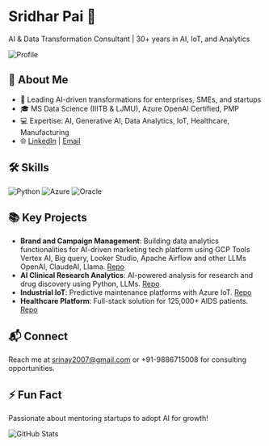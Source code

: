 # Sridhar Pai 👋

AI & Data Transformation Consultant | 30+ years in AI, IoT, and Analytics

![Profile](image1.png)

## 🚀 About Me
- 🔭 Leading AI-driven transformations for enterprises, SMEs, and startups
- 🎓 MS Data Science (IIITB & LJMU), Azure OpenAI Certified, PMP
- 💻 Expertise: AI, Generative AI, Data Analytics, IoT, Healthcare, Manufacturing
- 🌐 [LinkedIn](https://linkedin.com/in/sridharpai) | [Email](mailto:srinay2007@gmail.com)

## 🛠️ Skills
![Python](https://img.shields.io/badge/Python-3776AB?logo=python) ![Azure](https://img.shields.io/badge/Azure-0089D6?logo=microsoftazure) ![Oracle](https://img.shields.io/badge/Oracle-F80000?logo=oracle)

## 📚 Key Projects
- **Brand and Campaign Management**: Building data analytics functionalities for AI-driven marketing tech platform using GCP Tools Vertex AI, Big query, Looker Studio, Apache Airflow and other LLMs OpenAI, ClaudeAI, Llama. [Repo](#)
- **AI Clinical Research Analytics**: AI-powered analysis for research and drug discovery using Python, LLMs. [Repo](#)
- **Industrial IoT**: Predictive maintenance platforms with Azure IoT. [Repo](#)
- **Healthcare Platform**: Full-stack solution for 125,000+ AIDS patients. [Repo](#)

## 📬 Connect
Reach me at srinay2007@gmail.com or +91-9886715008 for consulting opportunities.

## ⚡ Fun Fact
Passionate about mentoring startups to adopt AI for growth!

![GitHub Stats](https://github-readme-stats.vercel.app/api?username=srinay2007&theme=radical)
